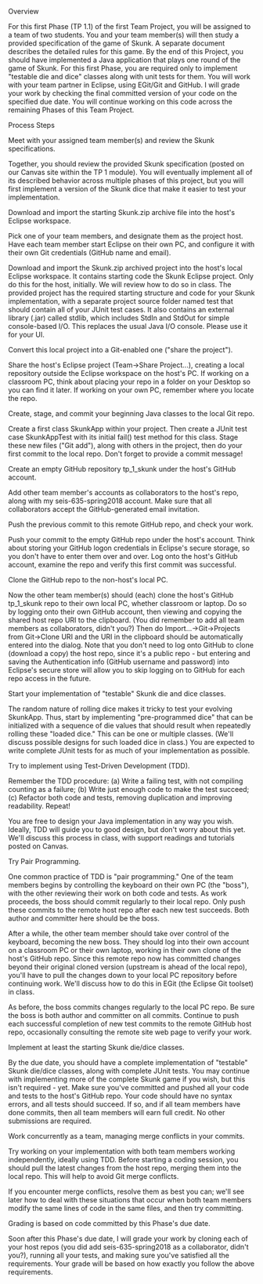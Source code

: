 Overview

For this first Phase (TP 1.1) of the first Team Project, you will be assigned to a team of two students. You and your team member(s) will then study a provided specification of the game of Skunk. A separate document describes the detailed rules for this game.
By the end of this Project, you should have implemented a Java application that plays one round of the game of Skunk. For this first Phase, you are required only to implement "testable die and dice" classes along with unit tests for them.
You will work with your team partner in Eclipse, using EGit/Git and GitHub. I will grade your work by checking the final committed version of your code on the specified due date. You will continue working on this code across the remaining Phases of this Team Project.

Process Steps

Meet with your assigned team member(s) and review the Skunk specifications.

Together, you should review the provided Skunk specification (posted on our Canvas site within the TP 1 module). You will eventually implement all of its described behavior across multiple phases of this project, but you will first implement a version of the Skunk dice that make it easier to test your implementation.

Download and import the starting Skunk.zip archive file into the host's Eclipse workspace. 

Pick one of your team members, and designate them as the project host. Have each team member start Eclipse on their own PC, and configure it with their own Git credentials (GitHub name and email).

Download and import the Skunk.zip archived project into the host's local Eclipse workspace. It contains starting code the Skunk Eclipse project. Only do this for the host, initially. We will review how to do so in class.
The provided project has the required starting structure and code for your Skunk implementation, with a separate project source folder named test that should contain all of your JUnit test cases. It also contains an external library (.jar) called stdlib, which includes StdIn and StdOut for simple console-based I/O. This replaces the usual Java I/O console. Please use it for your UI.

Convert this local project into a Git-enabled one ("share the project").

Share the host's Eclipse project (Team->Share Project...), creating a local repository outside the Eclipse workspace on the host's PC. If working on a classroom PC, think about placing your repo in a folder on your Desktop so you can find it later. If working on your own PC, remember where you locate the repo.

Create, stage, and commit your beginning Java classes to the local Git repo.

Create a first class SkunkApp within your project. Then create a JUnit test case SkunkAppTest with its initial fail() test method for this class. Stage these new files ("Git add"), along with others in the project, then do your first commit to the local repo. Don't forget to provide a commit message! 

Create an empty GitHub repository tp_1_skunk under the host's GitHub account.

Add other team member's accounts as collaborators to the host's repo, along with my seis-635-spring2018 account. Make sure that all collaborators accept the GitHub-generated email invitation.

Push the previous commit to this remote GitHub repo, and check your work.

Push your commit to the empty GitHub repo under the host's account. Think about storing your GitHub logon credentials in Eclipse's secure storage, so you don't have to enter them over and over. Log onto the host's GitHub account, examine the repo and verify this first commit was successful.

Clone the GitHub repo to the non-host's local PC.

Now the other team member(s) should (each) clone the host's GitHub tp_1_skunk repo to their own local PC, whether classroom or laptop. Do so by logging onto their own GitHub account, then viewing and copying the shared host repo URI to the clipboard. (You did remember to add all team members as collaborators, didn't you?) Then do Import...->Git->Projects from Git->Clone URI and the URI in the clipboard should be automatically entered into the dialog. 
Note that you don't need to log onto GitHub to clone (download a copy) the host repo, since it's a public repo - but entering and saving the Authentication info (GitHub username and password) into Eclipse's secure store will allow you to skip logging on to GitHub for each repo access in the future.

Start your implementation of "testable" Skunk die and dice classes.

The random nature of rolling dice makes it tricky to test your evolving SkunkApp. Thus, start by implementing "pre-programmed dice" that can be initialized with a sequence of die values that should result when repeatedly rolling these "loaded dice." This can be one or multiple classes. (We'll discuss possible designs for such loaded dice in class.) You are expected to write complete JUnit tests for as much of your implementation as possible.


Try to implement using Test-Driven Development (TDD).

Remember the TDD procedure: (a) Write a failing test, with not compiling counting as a failure; (b) Write just enough code to make the test succeed; (c) Refactor both code and tests, removing duplication and improving readability. Repeat!


You are free to design your Java implementation in any way you wish. Ideally, TDD will guide you to good design, but don't worry about this yet. We'll discuss this process in class, with support readings and tutorials posted on Canvas.

Try Pair Programming. 

One common practice of TDD is "pair programming." One of the team members begins by controlling the keyboard on their own PC (the "boss"), with the other reviewing their work on both code and tests. As work proceeds, the boss should commit regularly to their local repo. Only push these commits to the remote host repo after each new test succeeds. Both author and committer here should be the boss.


After a while, the other team member should take over control of the keyboard, becoming the new boss. They should log into their own account on a classroom PC or their own laptop, working in their own clone of the host's GitHub repo. Since this remote repo now has committed changes beyond their original cloned version (upstream is ahead of the local repo), you'll have to pull the changes down to your local PC repository before continuing work. We'll discuss how to do this in EGit (the Eclipse Git toolset) in class.


As before, the boss commits changes regularly to the local PC repo. Be sure the boss is both author and committer on all commits. Continue to push each successful completion of new test commits to the remote GitHub host repo, occasionally consulting the remote site web page to verify your work.


Implement at least the starting Skunk die/dice classes. 

By the due date, you should have a complete implementation of "testable" Skunk die/dice classes, along with complete JUnit tests. You may continue with implementing more of the complete Skunk game if you wish, but this isn't required - yet. Make sure you've committed and pushed all your code and tests to the host's GitHub repo. Your code should have no syntax errors, and all tests should succeed. If so, and if all team members have done commits, then all team members will earn full credit. No other submissions are required.

Work concurrently as a team, managing merge conflicts in your commits.


Try working on your implementation with both team members working independently, ideally using TDD. Before starting a coding session, you should pull the latest changes from the host repo, merging them into the local repo. This will help to avoid Git merge conflicts.


If you encounter merge conflicts, resolve them as best you can; we'll see later how to deal with these situations that occur when both team members modify the same lines of code in the same files, and then try committing.


Grading is based on code committed by this Phase's due date.


Soon after this Phase's due date, I will grade your work by cloning each of your host repos (you did add seis-635-spring2018 as a collaborator, didn't you?), running all your tests, and making sure you've satisfied all the requirements. Your grade will be based on how exactly you follow the above requirements.
